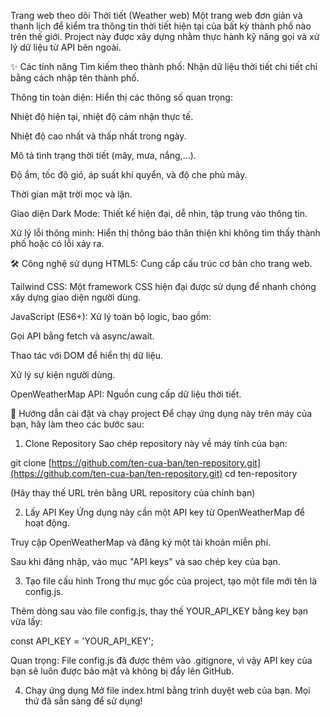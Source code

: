 Trang web theo dõi Thời tiết (Weather web)
Một trang web đơn giản và thanh lịch để kiểm tra thông tin thời tiết hiện tại của bất kỳ thành phố nào trên thế giới. Project này được xây dựng nhằm thực hành kỹ năng gọi và xử lý dữ liệu từ API bên ngoài.


✨ Các tính năng
Tìm kiếm theo thành phố: Nhận dữ liệu thời tiết chi tiết chỉ bằng cách nhập tên thành phố.

Thông tin toàn diện: Hiển thị các thông số quan trọng:

Nhiệt độ hiện tại, nhiệt độ cảm nhận thực tế.

Nhiệt độ cao nhất và thấp nhất trong ngày.

Mô tả tình trạng thời tiết (mây, mưa, nắng,...).

Độ ẩm, tốc độ gió, áp suất khí quyển, và độ che phủ mây.

Thời gian mặt trời mọc và lặn.

Giao diện Dark Mode: Thiết kế hiện đại, dễ nhìn, tập trung vào thông tin.

Xử lý lỗi thông minh: Hiển thị thông báo thân thiện khi không tìm thấy thành phố hoặc có lỗi xảy ra.

🛠️ Công nghệ sử dụng
HTML5: Cung cấp cấu trúc cơ bản cho trang web.

Tailwind CSS: Một framework CSS hiện đại được sử dụng để nhanh chóng xây dựng giao diện người dùng.

JavaScript (ES6+): Xử lý toàn bộ logic, bao gồm:

Gọi API bằng fetch và async/await.

Thao tác với DOM để hiển thị dữ liệu.

Xử lý sự kiện người dùng.

OpenWeatherMap API: Nguồn cung cấp dữ liệu thời tiết.

🚀 Hướng dẫn cài đặt và chạy project
Để chạy ứng dụng này trên máy của bạn, hãy làm theo các bước sau:

1. Clone Repository
Sao chép repository này về máy tính của bạn:

git clone [https://github.com/ten-cua-ban/ten-repository.git](https://github.com/ten-cua-ban/ten-repository.git)
cd ten-repository

(Hãy thay thế URL trên bằng URL repository của chính bạn)

2. Lấy API Key
Ứng dụng này cần một API key từ OpenWeatherMap để hoạt động.

Truy cập OpenWeatherMap và đăng ký một tài khoản miễn phí.

Sau khi đăng nhập, vào mục "API keys" và sao chép key của bạn.

3. Tạo file cấu hình
Trong thư mục gốc của project, tạo một file mới tên là config.js.

Thêm dòng sau vào file config.js, thay thế YOUR_API_KEY bằng key bạn vừa lấy:

const API_KEY = 'YOUR_API_KEY';

Quan trọng: File config.js đã được thêm vào .gitignore, vì vậy API key của bạn sẽ luôn được bảo mật và không bị đẩy lên GitHub.

4. Chạy ứng dụng
Mở file index.html bằng trình duyệt web của bạn. Mọi thứ đã sẵn sàng để sử dụng!

